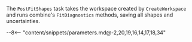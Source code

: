 The `PostFitShapes` task takes the workspace created by `CreateWorkspace` and runs combine's `FitDiagnostics` methods, saving all shapes and uncertainties.

<div class="dhi_parameter_table">

--8<-- "content/snippets/parameters.md@-2,20,19,16,14,17,18,34"

</div>
